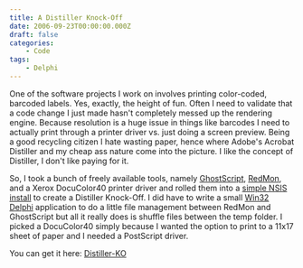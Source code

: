 ```yaml
---
title: A Distiller Knock-Off
date: 2006-09-23T00:00:00.000Z
draft: false
categories:
    - Code
tags:
    - Delphi
---
```


One of the software projects I work on involves printing color-coded, barcoded labels. Yes, exactly, the height of fun. Often I need to validate that a code change I just made hasn't completely messed up the rendering engine. Because resolution is a huge issue in things like barcodes I need to actually print through a printer driver vs. just doing a screen preview. Being a good recycling citizen I hate wasting paper, hence where Adobe's Acrobat Distiller and my cheap ass nature come into the picture. I like the concept of Distiller, I don't like paying for it.

So, I took a bunch of freely available tools, namely [GhostScript](http://www.cs.wisc.edu/~ghost/), [RedMon](http://www.cs.wisc.edu/~ghost/redmon/), and a Xerox DocuColor40 printer driver and rolled them into a [simple NSIS install](http://nsis.sourceforge.net/Main_Page) to create a Distiller Knock-Off. I did have to write a small [Win32 Delphi](http://www.turboexplorer.com/) application to do a little file management between RedMon and GhostScript but all it really does is shuffle files between the temp folder. I picked a DocuColor40 simply because I wanted the option to print to a 11x17 sheet of paper and I needed a PostScript driver.

You can get it here: [Distiller-KO](/downloads/Distiller-KO.exe)
